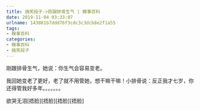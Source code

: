 ```yaml
---
title: 搞笑段子->刚跟排骨生气 | 糗事百科
date: 2019-11-04 03:33:07
urlname: 143081b7ddd76f3cdc3c3dcb8e2f1a55
tags: 
- 糗事百科
categories:
- 糗事百科
- 搞笑段子
---
```

刚跟排骨生气，她说：你生气会容易变老。

我回她变老了更好，老了就不用管她，想干嘛干嘛！小排骨说：反正我才七岁，你还得管我好多年。。。。。。。

欲哭无泪[捂脸][捂脸][捂脸][捂脸]


